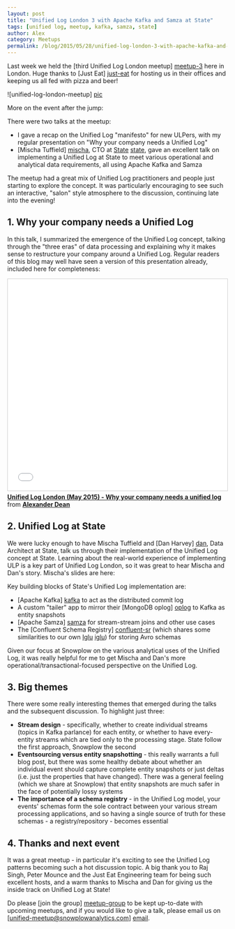 ```yaml
---
layout: post
title: "Unified Log London 3 with Apache Kafka and Samza at State"
tags: [unified log, meetup, kafka, samza, state]
author: Alex
category: Meetups
permalink: /blog/2015/05/28/unified-log-london-3-with-apache-kafka-and-samza-at-state
---
```


Last week we held the [third Unified Log London meetup] [meetup-3] here in London. Huge thanks to [Just Eat] [just-eat] for hosting us in their offices and keeping us all fed with pizza and beer!

![unified-log-london-meetup] [pic]

More on the event after the jump:

<!--more-->

There were two talks at the meetup:

* I gave a recap on the Unified Log "manifesto" for new ULPers, with my regular presentation on "Why your company needs a Unified Log"
* [Mischa Tuffield] [mischa], CTO at [State] [state], gave an excellent talk on implementing a Unified Log at State to meet various operational and analytical data requirements, all using Apache Kafka and Samza

The meetup had a great mix of Unified Log practitioners and people just starting to explore the concept. It was particularly encouraging to see such an interactive, "salon" style atmosphere to the discussion, continuing late into the evening!

<div class="html">
<h2>1. Why your company needs a Unified Log</h2>
</div>

In this talk, I summarized the emergence of the Unified Log concept, talking through the "three eras" of data processing and explaining why it makes sense to restructure your company around a Unified Log. Regular readers of this blog may well have seen a version of this presentation already, included here for completeness:

<div class="iframe-container">
    <iframe src="//www.slideshare.net/slideshow/embed_code/key/yKKZJfOZI9QQWn" width="595" height="485" frameborder="0" marginwidth="0" marginheight="0" scrolling="no" style="border:1px solid #CCC; border-width:1px; margin-bottom:5px; max-width: 100%;" allowfullscreen>     </iframe>
</div> <div style="margin-bottom:5px"> <strong> <a href="//www.slideshare.net/alexanderdean/unified-log-london-may-2015-why-your-company-needs-a-unified-log" title="Unified Log London (May 2015) - Why your company needs a unified log" target="_blank">Unified Log London (May 2015) - Why your company needs a unified log</a> </strong> from <strong><a href="//www.slideshare.net/alexanderdean" target="_blank">Alexander Dean</a></strong> </div>

<div class="html">
<h2>2. Unified Log at State</h2>
</div>

We were lucky enough to have Mischa Tuffield and [Dan Harvey] [dan], Data Architect at State, talk us through their implementation of the Unified Log concept at State. Learning about the real-world experience of implementing ULP is a key part of Unified Log London, so it was great to hear Mischa and Dan's story. Mischa's slides are here:

<script async class="speakerdeck-embed" data-id="07b5d0f9872c48f48167cd371bbf15ef" data-ratio="1" src="//speakerdeck.com/assets/embed.js"></script>

Key building blocks of State's Unified Log implementation are:

* [Apache Kafka] [kafka] to act as the distributed commit log
* A custom "tailer" app to mirror their [MongoDB oplog] [oplog] to Kafka as entity snapshots
* [Apache Samza] [samza] for stream-stream joins and other use cases
* The [Confluent Schema Registry] [confluent-sr] (which shares some similarities to our own [Iglu] [iglu]) for storing Avro schemas

Given our focus at Snowplow on the various analytical uses of the Unified Log, it was really helpful for me to get Mischa and Dan's more operational/transactional-focused perspective on the Unified Log.

<div class="html">
<h2>3. Big themes</h2>
</div>

There were some really interesting themes that emerged during the talks and the subsequent discussion. To highlight just three:

* **Stream design** - specifically, whether to create individual streams (topics in Kafka parlance) for each entity, or whether to have every-entity streams which are tied only to the processing stage. State follow the first approach, Snowplow the second
* **Eventsourcing versus entity snapshotting** - this really warrants a full blog post, but there was some healthy debate about whether an individual event should capture complete entity snapshots or just deltas (i.e. just the properties that have changed). There was a general feeling (which we share at Snowplow) that entity snapshots are much safer in the face of potentially lossy systems
* **The importance of a schema registry** - in the Unified Log model, your events' schemas form the sole contract between your various stream processing applications, and so having a single source of truth for these schemas - a registry/repository - becomes essential

<div class="html">
<h2>4. Thanks and next event</h2>
</div>

It was a great meetup - in particular it's exciting to see the Unified Log patterns becoming such a hot discussion topic. A big thank you to Raj Singh, Peter Mounce and the Just Eat Engineering team for being such excellent hosts, and a warm thanks to Mischa and Dan for giving us the inside track on Unified Log at State!

Do please [join the group] [meetup-group] to be kept up-to-date with upcoming meetups, and if you would like to give a talk, please email us on [unified-meetup@snowplowanalytics.com] [email].

[meetup-1]: /blog/2014/01/30/inaugural-amazon-kinesis-meetup
[meetup-3]: http://www.meetup.com/unified-log-london/events/221956360/
[just-eat]: http://www.just-eat.co.uk/

[meetup-group]: http://www.meetup.com/kinesis-london/

[pic]: /assets/img/blog/2015/05/mischa-state-unified-log.jpg

[mischa]: https://twitter.com/mischat
[dan]: https://www.linkedin.com/profile/view?id=33804657
[state]: https://state.com/

[kafka]: http://kafka.apache.org/
[samza]: http://samza.apache.org/
[oplog]: http://docs.mongodb.org/manual/core/replica-set-oplog/
[confluent-sr]: http://confluent.io/docs/current/schema-registry/docs/intro.html
[iglu]: http://collector.snplow.com/r/tp2?u=https%3A%2F%2Fgithub.com%2Fsnowplow%2Figlu

[email]: mailto:unified-ug@snowplowanalytics.com
